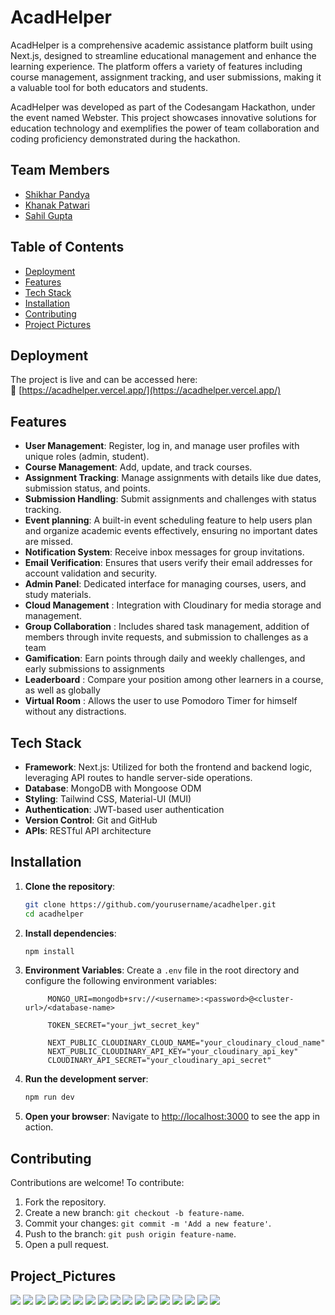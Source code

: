# AcadHelper

AcadHelper is a comprehensive academic assistance platform built using Next.js, designed to streamline educational management and enhance the learning experience. The platform offers a variety of features including course management, assignment tracking, and user submissions, making it a valuable tool for both educators and students.

AcadHelper was developed as part of the Codesangam Hackathon, under the event named Webster. This project showcases innovative solutions for education technology and exemplifies the power of team collaboration and coding proficiency demonstrated during the hackathon.

## Team Members
- [Shikhar Pandya](https://github.com/shikharpandya0487)
- [Khanak Patwari](https://github.com/Khanak21)
- [Sahil Gupta](https://github.com/Sahilgupta3224)

## Table of Contents

- [Deployment](#deployment)
- [Features](#features)
- [Tech Stack](#tech-stack)
- [Installation](#installation)
- [Contributing](#contributing)
- [Project Pictures](#Project_Pictures)

## Deployment

The project is live and can be accessed here:  
🔗 [https://acadhelper.vercel.app/](https://acadhelper.vercel.app/)

## Features

- **User Management**: Register, log in, and manage user profiles with unique roles (admin, student).
- **Course Management**: Add, update, and track courses.
- **Assignment Tracking**: Manage assignments with details like due dates, submission status, and points.
- **Submission Handling**: Submit assignments and challenges with status tracking.
- **Event planning**: A built-in event scheduling feature to help users plan and organize academic events effectively, ensuring no important dates are missed.
- **Notification System**: Receive inbox messages for group invitations.
- **Email Verification**: Ensures that users verify their email addresses for account validation and security.
- **Admin Panel**: Dedicated interface for managing courses, users, and study materials.
- **Cloud Management** : Integration with Cloudinary for media storage and management.
- **Group Collaboration** : Includes shared task management, addition of members through invite requests, and submission to challenges as a team 
- **Gamification**: Earn points through daily and weekly challenges, and early submissions to assignments
- **Leaderboard** : Compare your position among other learners in a course, as well as globally
- **Virtual Room** : Allows the user to use Pomodoro Timer for himself without any distractions.

## Tech Stack

- **Framework**: Next.js: Utilized for both the frontend and backend logic, leveraging API routes to handle server-side operations.
- **Database**: MongoDB with Mongoose ODM
- **Styling**: Tailwind CSS, Material-UI (MUI)
- **Authentication**: JWT-based user authentication
- **Version Control**: Git and GitHub
- **APIs**: RESTful API architecture

## Installation

1. **Clone the repository**:
   ```bash
   git clone https://github.com/yourusername/acadhelper.git
   cd acadhelper
   ```

2. **Install dependencies**:
   ```bash
   npm install
   ```

3. **Environment Variables**:
   Create a `.env` file in the root directory and configure the following environment variables:
   ```plaintext
        MONGO_URI=mongodb+srv://<username>:<password>@<cluster-url>/<database-name>

        TOKEN_SECRET="your_jwt_secret_key"

        NEXT_PUBLIC_CLOUDINARY_CLOUD_NAME="your_cloudinary_cloud_name"
        NEXT_PUBLIC_CLOUDINARY_API_KEY="your_cloudinary_api_key"
        CLOUDINARY_API_SECRET="your_cloudinary_api_secret"

   ```

4. **Run the development server**:
   ```bash
   npm run dev
   ```

5. **Open your browser**:
   Navigate to [http://localhost:3000](http://localhost:3000) to see the app in action.




## Contributing

Contributions are welcome! To contribute:
1. Fork the repository.
2. Create a new branch: `git checkout -b feature-name`.
3. Commit your changes: `git commit -m 'Add a new feature'`.
4. Push to the branch: `git push origin feature-name`.
5. Open a pull request.

## Project_Pictures

<img src="https://github.com/user-attachments/assets/b3c7c272-250f-47fa-a718-94ef515190ce" />
<img src="https://github.com/user-attachments/assets/fa73157c-a65d-43f0-856d-781ec0a4f230" />
<img src="https://github.com/user-attachments/assets/ae0537b9-52c1-444f-a8f2-926562454814" />
<img src="https://github.com/user-attachments/assets/31325f96-5ce6-4b19-8996-3154d49cb729" />
<img src="https://github.com/user-attachments/assets/28cd36d9-d4de-4814-9673-8440a66beb42" />
<img src="https://github.com/user-attachments/assets/16b6e350-a680-4945-a9ef-2f77600d01d5" />
<img src="https://github.com/user-attachments/assets/d59b4384-7946-4345-9d8e-7471e02a5cea" />
<img src="https://github.com/user-attachments/assets/8a760c99-32b9-4baf-b278-407037251b69" />
<img src="https://github.com/user-attachments/assets/aa7e093f-94a9-4bdd-9f44-63d19d75eb3c" />
<img src="https://github.com/user-attachments/assets/20831a43-a079-4d62-8cc8-15a3d633f952" />
<img src="https://github.com/user-attachments/assets/f31a5378-e877-4dab-8f7c-0e6d1cd25671" />
<img src="https://github.com/user-attachments/assets/9e54a2f8-1a92-4a67-a421-ce37bbdc6809" />
<img src="https://github.com/user-attachments/assets/dd1e1728-3b97-455f-8da0-73794b964f40" />
<img src="https://github.com/user-attachments/assets/f251e173-ff71-4ec7-b783-4c280ce5a1f8" />
<img src="https://github.com/user-attachments/assets/278d4bf5-a6f3-4f47-84be-663904711839" />
<img src="https://github.com/user-attachments/assets/902dd566-997a-4b4a-b161-2c1ca3dc4ab9" />
<img src="https://github.com/user-attachments/assets/0bd9e893-37f7-41c4-8ee7-ce3fd90a9b6e" />
